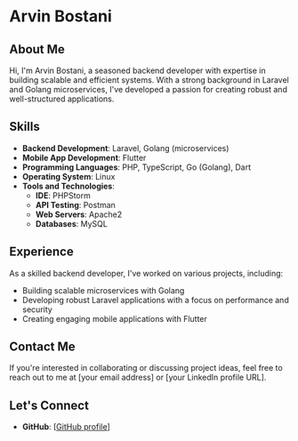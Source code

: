 # Arvin Bostani

## About Me

Hi, I'm Arvin Bostani, a seasoned backend developer with expertise in building scalable and efficient systems. With a strong background in Laravel and Golang microservices, I've developed a passion for creating robust and well-structured applications.

## Skills

* **Backend Development**: Laravel, Golang (microservices)
* **Mobile App Development**: Flutter
* **Programming Languages**: PHP, TypeScript, Go (Golang), Dart
* **Operating System**: Linux
* **Tools and Technologies**:
	+ **IDE**: PHPStorm
	+ **API Testing**: Postman
	+ **Web Servers**: Apache2
	+ **Databases**: MySQL

## Experience

As a skilled backend developer, I've worked on various projects, including:

* Building scalable microservices with Golang
* Developing robust Laravel applications with a focus on performance and security
* Creating engaging mobile applications with Flutter

## Contact Me

If you're interested in collaborating or discussing project ideas, feel free to reach out to me at [your email address] or [your LinkedIn profile URL].

## Let's Connect

* **GitHub**: [[GitHub profile](https://github.com/arvinbostani)]
